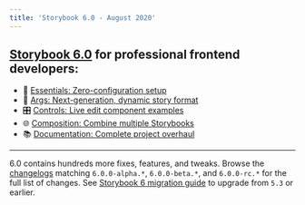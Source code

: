 ```yaml
---
title: 'Storybook 6.0 - August 2020'
---
```


## [Storybook 6.0](https://github.com/storybookjs/storybook/issues/9311) for professional frontend developers:

- 💎 [Essentials: Zero-configuration setup](https://medium.com/storybookjs/zero-config-storybook-66e7c4798e5d)
- 🧬 [Args: Next-generation, dynamic story format](https://medium.com/storybookjs/introducing-storybook-args-2dadcdb777cc)
- 🎛 [Controls: Live edit component examples](https://medium.com/storybookjs/storybook-controls-ce82af93e430)
- 🌐 [Composition: Combine multiple Storybooks](https://medium.com/storybookjs/storybook-composition-af0da9084fba)
- 📚 [Documentation: Complete project overhaul](https://storybook.js.org/docs/)

---

6.0 contains hundreds more fixes, features, and tweaks. Browse the [changelogs](https://github.com/storybookjs/storybook/blob/next/CHANGELOG.md) matching `6.0.0-alpha.*`, `6.0.0-beta.*`, and `6.0.0-rc.*` for the full list of changes. See [Storybook 6 migration guide](https://medium.com/storybookjs/storybook-6-migration-guide-200346241bb5) to upgrade from `5.3` or earlier.
